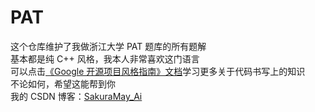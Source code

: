 # PAT
这个仓库维护了我做浙江大学 PAT 题库的所有题解  
基本都是纯 C++ 风格，我本人非常喜欢这门语言  
可以点击[《Google 开源项目风格指南》文档](https://zh-google-styleguide.readthedocs.io/en/latest/)学习更多关于代码书写上的知识  
不论如何，希望这能帮到你  
我的 CSDN 博客：[SakuraMay_Ai](https://blog.csdn.net/qq_37701948?type=blog)
